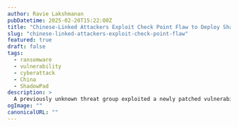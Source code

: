 ```yaml
---
author: Ravie Lakshmanan
pubDatetime: 2025-02-20T15:22:00Z
title: "Chinese-Linked Attackers Exploit Check Point Flaw to Deploy ShadowPad and Ransomware"
slug: "chinese-linked-attackers-exploit-check-point-flaw"
featured: true
draft: false
tags:
  - ransomware
  - vulnerability
  - cyberattack
  - China
  - ShadowPad
description: >
  A previously unknown threat group exploited a newly patched vulnerability in Check Point network security products (CVE-2024-24919) to deploy ShadowPad malware and the NailaoLocker ransomware. The attacks primarily targeted European healthcare organizations.
ogImage: ""
canonicalURL: ""
---
```

